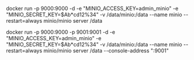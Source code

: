 



docker run -p 9000:9000 -d -e "MINIO_ACCESS_KEY=admin_minio" -e "MINIO_SECRET_KEY=$Ab*cd12%34" -v /data/minio:/data --name minio --restart=always minio/minio server /data


docker run -p 9000:9000 -p 9001:9001 -d -e "MINIO_ACCESS_KEY=admin_minio" -e "MINIO_SECRET_KEY=$Ab*cd12%34" -v /data/minio:/data --name minio --restart=always minio/minio server /data  --console-address ":9001"